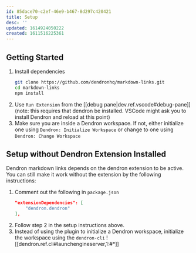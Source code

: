```yaml
---
id: 85dace70-c2ef-46e9-b467-8d297c420421
title: Setup
desc: ''
updated: 1614924050222
created: 1611516225361
---
```

## Getting Started

1. Install dependencies
   ```bash
   git clone https://github.com/dendronhq/markdown-links.git
   cd markdown-links
   npm install
   ```
2. Use `Run Extension` from the [[debug pane|dev.ref.vscode#debug-pane]] (note: this requires that dendron be installed. VSCode might ask you to install Dendron and reload at this point)
3. Make sure you are inside a Dendron workspace. If not, either initialize one using `Dendron: Initialize Workspace` or change to one using `Dendron: Change Workspace`

## Setup without Dendron Extension Installed

Dendron markdown links depends on the dendron extension to be active. You can still make it work without the extension by the following instructions:

1. Comment out the following in `package.json`
   ```json
   "extensionDependencies": [
       "dendron.dendron"
   ],
   ```
2. Follow step 2 in the setup instructions above.
3. Instead of using the plugin to initialize a Dendron workspace, initialize the workspace using the `dendron-cli`
   ![[dendron.ref.cli#launchengineserver,1:#*]]

